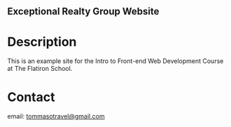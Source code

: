 Exceptional Realty Group Website
---

# Description

This is an example site for the Intro to Front-end Web Development Course at The Flatiron School.

# Contact

email: tommasotravel@gmail.com
